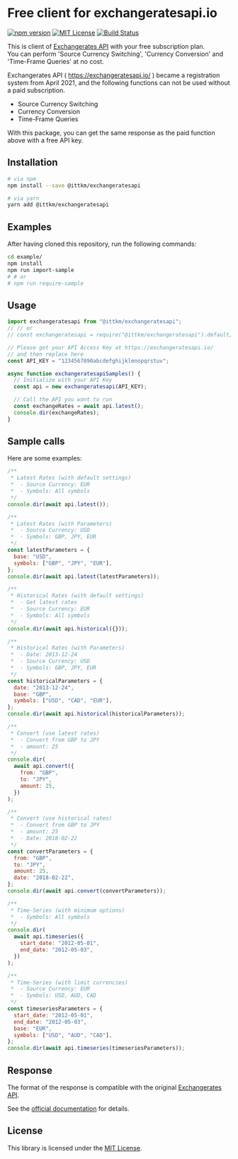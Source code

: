 # Free client for exchangeratesapi.io

[![npm version](https://img.shields.io/npm/v/@ittkm/exchangeratesapi.svg)](https://www.npmjs.com/package/exchangeratesapi)
[![MIT License](http://img.shields.io/badge/license-MIT-blue.svg?style=flat)](./LICENSE)
[![Build Status](https://travis-ci.org/itTkm/exchangeratesapi.svg?branch=main)](https://travis-ci.org/itTkm/exchangeratesapi)

This is client of [Exchangerates API](https://exchangeratesapi.io/) with your free subscription plan.  
You can perform 'Source Currency Switching', 'Currency Conversion' and 'Time-Frame Queries' at no cost.

Exchangerates API ( https://exchangeratesapi.io/ ) became a registration system from April 2021, and the following functions can not be used without a paid subscription.

- Source Currency Switching
- Currency Conversion
- Time-Frame Queries

With this package, you can get the same response as the paid function above with a free API key.

## Installation

```bash
# via npm
npm install --save @ittkm/exchangeratesapi

# via yarn
yarn add @ittkm/exchangeratesapi
```

## Examples

After having cloned this repository, run the following commands:

```bash
cd example/
npm install
npm run import-sample
# # or
# npm run require-sample
```

## Usage

```js
import exchangeratesapi from "@ittkm/exchangeratesapi";
// // or
// const exchangeratesapi = require("@ittkm/exchangeratesapi").default;

// Please get your API Access Key at https://exchangeratesapi.io/
// and then replace here
const API_KEY = "1234567890abcdefghijklmnopqrstuv";

async function exchangeratesapiSamples() {
  // Initialize with your API Key
  const api = new exchangeratesapi(API_KEY);

  // Call the API you want to run
  const exchangeRates = await api.latest();
  console.dir(exchangeRates);
}
```

## Sample calls

Here are some examples:

```js
/**
 * Latest Rates (with default settings)
 *  - Source Currency: EUR
 *  - Symbols: All symbols
 */
console.dir(await api.latest());

/**
 * Latest Rates (with Parameters)
 *  - Source Currency: USD
 *  - Symbols: GBP, JPY, EUR
 */
const latestParameters = {
  base: "USD",
  symbols: ["GBP", "JPY", "EUR"],
};
console.dir(await api.latest(latestParameters));

/**
 * Historical Rates (with default settings)
 *  - Get latest rates
 *  - Source Currency: EUR
 *  - Symbols: All symbols
 */
console.dir(await api.historical({}));

/**
 * Historical Rates (with Parameters)
 *  - Date: 2013-12-24
 *  - Source Currency: USD
 *  - Symbols: GBP, JPY, EUR
 */
const historicalParameters = {
  date: "2013-12-24",
  base: "GBP",
  symbols: ["USD", "CAD", "EUR"],
};
console.dir(await api.historical(historicalParameters));

/**
 * Convert (use latest rates)
 *  - Convert from GBP to JPY
 *  - amount: 25
 */
console.dir(
  await api.convert({
    from: "GBP",
    to: "JPY",
    amount: 25,
  })
);

/**
 * Convert (use historical rates)
 *  - Convert from GBP to JPY
 *  - amount: 25
 *  - Date: 2018-02-22
 */
const convertParameters = {
  from: "GBP",
  to: "JPY",
  amount: 25,
  date: "2018-02-22",
};
console.dir(await api.convert(convertParameters));

/**
 * Time-Series (with minimum options)
 *  - Symbols: All symbols
 */
console.dir(
  await api.timeseries({
    start_date: "2012-05-01",
    end_date: "2012-05-03",
  })
);

/**
 * Time-Series (with limit currencies)
 *  - Source Currency: EUR
 *  - Symbols: USD, AUD, CAD
 */
const timeseriesParameters = {
  start_date: "2012-05-01",
  end_date: "2012-05-03",
  base: "EUR",
  symbols: ["USD", "AUD", "CAD"],
};
console.dir(await api.timeseries(timeseriesParameters));
```

## Response

The format of the response is compatible with the original [Exchangerates API](https://exchangeratesapi.io/).

See the [official documentation](https://exchangeratesapi.io/documentation/) for details.

## License

This library is licensed under the [MIT License](./LICENSE).
